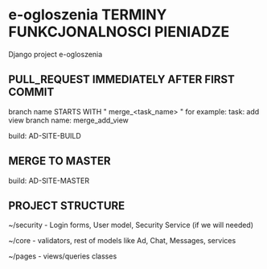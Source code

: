 # e-ogloszenia TERMINY FUNKCJONALNOSCI PIENIADZE
Django project e-ogloszenia

## PULL_REQUEST IMMEDIATELY AFTER FIRST COMMIT
branch name STARTS WITH " merge_<task_name> " for example:
task: add view
branch name: merge_add_view

build: AD-SITE-BUILD

## MERGE TO MASTER

build: AD-SITE-MASTER


## PROJECT STRUCTURE

~/security - Login forms, User model, Security Service (if we will needed)

~/core - validators, rest of models like Ad, Chat, Messages, services

~/pages - views/queries classes
